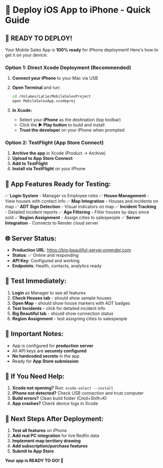 # 📱 Deploy iOS App to iPhone - Quick Guide

## 🚀 **READY TO DEPLOY!**

Your Mobile Sales App is **100% ready** for iPhone deployment! Here's how to get it on your device:

### **Option 1: Direct Xcode Deployment (Recommended)**

1. **Connect your iPhone** to your Mac via USB
2. **Open Terminal** and run:
   ```bash
   cd /Volumes/LaCie/MobileSalesProject
   open MobileSalesApp.xcodeproj
   ```

3. **In Xcode:**
   - Select your **iPhone** as the destination (top toolbar)
   - Click the **▶️ Play button** to build and install
   - **Trust the developer** on your iPhone when prompted

### **Option 2: TestFlight (App Store Connect)**

1. **Archive the app** in Xcode (Product → Archive)
2. **Upload to App Store Connect**
3. **Add to TestFlight**
4. **Install via TestFlight** on your iPhone

## 🔧 **App Features Ready for Testing:**

✅ **Login System** - Manager vs Employee roles
✅ **House Management** - View houses with contact info
✅ **Map Integration** - Houses and incidents on map
✅ **ADT Sign Detection** - Visual indicators on map
✅ **Incident Tracking** - Detailed incident reports
✅ **Age Filtering** - Filter houses by days since sold
✅ **Region Assignment** - Assign cities to salespeople
✅ **Server Integration** - Connects to Render cloud server

## 🌐 **Server Status:**

- **Production URL**: https://big-beautiful-server.onrender.com
- **Status**: ✅ Online and responding
- **API Key**: Configured and working
- **Endpoints**: Health, contacts, analytics ready

## 🧪 **Test Immediately:**

1. **Login** as Manager to see all features
2. **Check Houses tab** - should show sample houses
3. **Open Map** - should show house markers with ADT badges
4. **Test Incidents** - click for detailed incident info
5. **Big Beautiful tab** - should show connection status
6. **Region Assignment** - test assigning cities to salespeople

## 🔑 **Important Notes:**

- App is configured for **production server**
- All API keys are **securely configured**
- **No hardcoded secrets** in the app
- Ready for **App Store submission**

## 🚨 **If You Need Help:**

1. **Xcode not opening?** Run: `xcode-select --install`
2. **iPhone not detected?** Check USB connection and trust computer
3. **Build errors?** Clean build folder (Cmd+Shift+K)
4. **App crashes?** Check device logs in Xcode

## 🎯 **Next Steps After Deployment:**

1. **Test all features** on iPhone
2. **Add real PC integration** for live Redfin data
3. **Implement map territory drawing**
4. **Add subscription/purchase features**
5. **Submit to App Store**

**Your app is READY TO GO! 🚀**
